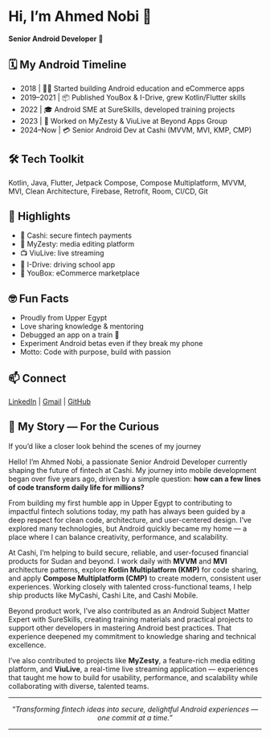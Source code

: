 # Hi, I’m Ahmed Nobi 🚀

**Senior Android Developer** 🚀

## 🗓️ My Android Timeline

* 2018 | 👨‍💻 Started building Android education and eCommerce apps
* 2019–2021 | 📦 Published YouBox & I-Drive, grew Kotlin/Flutter skills
* 2022 | 🎓 Android SME at SureSkills, developed training projects
* 2023 | 🎨 Worked on MyZesty & ViuLive at Beyond Apps Group
* 2024–Now | 💳 Senior Android Dev at Cashi (MVVM, MVI, KMP, CMP)

## 🛠️ Tech Toolkit

Kotlin, Java, Flutter, Jetpack Compose, Compose Multiplatform, MVVM, MVI, Clean Architecture, Firebase, Retrofit, Room, CI/CD, Git

## 🌟 Highlights

* 🚀 Cashi: secure fintech payments
* 🎨 MyZesty: media editing platform
* 📺 ViuLive: live streaming
* 🚗 I-Drive: driving school app
* 🛒 YouBox: eCommerce marketplace

## 🤓 Fun Facts

* Proudly from Upper Egypt
* Love sharing knowledge & mentoring
* Debugged an app on a train 🚆
* Experiment Android betas even if they break my phone
* Motto: Code with purpose, build with passion

## 📫 Connect

[LinkedIn](https://linkedin.com/in/ahmednobii) | [Gmail](mailto:ahmed.nobi95@gmail.com) | [GitHub](https://github.com/ahmednobii)


## 📖 My Story — For the Curious

If you’d like a closer look behind the scenes of my journey

Hello! I’m Ahmed Nobi, a passionate Senior Android Developer currently shaping the future of fintech at Cashi. My journey into mobile development began over five years ago, driven by a simple question: **how can a few lines of code transform daily life for millions?**

From building my first humble app in Upper Egypt to contributing to impactful fintech solutions today, my path has always been guided by a deep respect for clean code, architecture, and user-centered design. I’ve explored many technologies, but Android quickly became my home — a place where I can balance creativity, performance, and scalability.

At Cashi, I’m helping to build secure, reliable, and user-focused financial products for Sudan and beyond. I work daily with **MVVM** and **MVI** architecture patterns, explore **Kotlin Multiplatform (KMP)** for code sharing, and apply **Compose Multiplatform (CMP)** to create modern, consistent user experiences. Working closely with talented cross-functional teams, I help ship products like MyCashi, Cashi Lite, and Cashi Mobile.

Beyond product work, I’ve also contributed as an Android Subject Matter Expert with SureSkills, creating training materials and practical projects to support other developers in mastering Android best practices. That experience deepened my commitment to knowledge sharing and technical excellence.

I’ve also contributed to projects like **MyZesty**, a feature-rich media editing platform, and **ViuLive**, a real-time live streaming application — experiences that taught me how to build for usability, performance, and scalability while collaborating with diverse, talented teams.

---

<div align="center">
  <i>“Transforming fintech ideas into secure, delightful Android experiences — one commit at a time.”</i>
</div>

---
